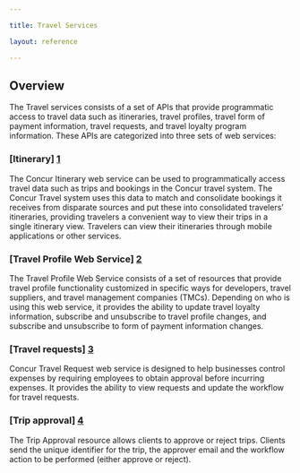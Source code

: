 ```yaml
---

title: Travel Services

layout: reference

---
```




## Overview



The Travel services consists of a set of APIs that provide programmatic access to travel data such as itineraries, travel profiles, travel form of payment information, travel requests, and travel loyalty program information. These APIs are categorized into three sets of web services:





### [Itinerary] [1]



The Concur Itinerary web service can be used to programmatically access travel data such as trips and bookings in the Concur travel system. The Concur Travel system uses this data to match and consolidate bookings it receives from disparate sources and put these into consolidated travelers’ itineraries, providing travelers a convenient way to view their trips in a single itinerary view. Travelers can view their itineraries through mobile applications or other services.



### [Travel Profile Web Service] [2]



The Travel Profile Web Service consists of a set of resources that provide travel profile functionality customized in specific ways for developers, travel suppliers, and travel management companies (TMCs). Depending on who is using this web service, it provides the ability to update travel loyalty information, subscribe and unsubscribe to travel profile changes, and subscribe and unsubscribe to form of payment information changes.



### [Travel requests] [3]



Concur Travel Request web service is designed to help businesses control expenses by requiring employees to obtain approval before incurring expenses. It provides the ability to view requests and update the workflow for travel requests.



### [Trip approval] [4]



The Trip Approval resource allows clients to approve or reject trips. Clients send the unique identifier for the trip, the approver email and the workflow action to be performed (either approve or reject).





[1]: /api-reference/travel/itinerary/itinerary.html

[2]: /api-reference/travel-profile/00-profile-services.html

[3]: /api-reference/request/v3.request.html

[4]: /api-reference/travel/trip-approval/trip-approval-resource.html

